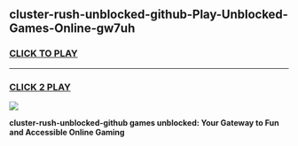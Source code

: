 
## cluster-rush-unblocked-github-Play-Unblocked-Games-Online-gw7uh
<h3>
<a href="https://premium76.site?title=cluster-rush-unblocked-github&ref=25A">CLICK TO PLAY</a></h3>
<hr>

<h3>
<a href="https://premium76.site?title=cluster-rush-unblocked-github&ref=25A">CLICK 2 PLAY</a>
  
</h3>

<a href="https://premium76.site?title=cluster-rush-unblocked-github&ref=25A"><img src="https://clearcache.store/games.png"></a>


**cluster-rush-unblocked-github games unblocked: Your Gateway to Fun and Accessible Online Gaming**
